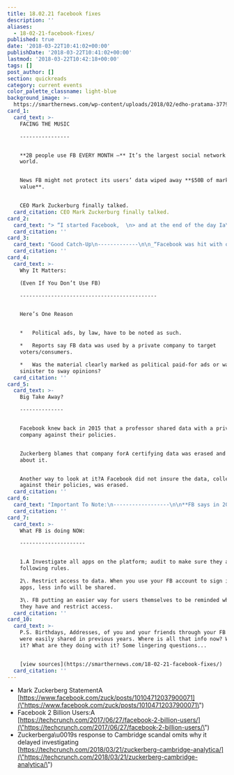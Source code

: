 ```yaml
---
title: 18.02.21 facebook fixes
description: ''
aliases:
  - 18-02-21-facebook-fixes/
published: true
date: '2018-03-22T10:41:02+00:00'
publishDate: '2018-03-22T10:41:02+00:00'
lastmod: '2018-03-22T10:42:18+00:00'
tags: []
post_author: []
section: quickreads
category: current events
color_palette_classname: light-blue
background_image: >-
  https://smarthernews.com/wp-content/uploads/2018/02/edho-pratama-377909-360x360.jpg
card_1:
  card_text: >-
    FACING THE MUSIC

    ----------------


    **2B people use FB EVERY MONTH –** It’s the largest social network in the
    world.


    News FB might not protect its users’ data wiped away **$50B of market
    value**.


    CEO Mark Zuckerburg finally talked.
  card_citation: CEO Mark Zuckerburg finally talked.
card_2:
  card_text: "> “I started Facebook,  \n> and at the end of the day Ia\x19m responsible for what happens on our platform….We will learn from this experience to secure our platform further and make our community safer for everyone going forward.”\n> \n> Mark Zuckerberg, FB, March 21, 2018"
  card_citation: ''
card_3:
  card_text: "Good Catch-Up\n-------------\n\n_“Facebook was hit with one of itsA biggest scandals everA when multiple outlets reported that a researchera\x19s app pulled personal information about 270,000 users and 50 million of their friends, then passed that data to Cambridge Analytica.”_\n\nTechCrunch"
  card_citation: ''
card_4:
  card_text: >-
    Why It Matters:  

    (Even If You Don’t Use FB)

    --------------------------------------------


    Here’s One Reason


    *   Political ads, by law, have to be noted as such.

    *   Reports say FB data was used by a private company to target
    voters/consumers.

    *   Was the material clearly marked as political paid-for ads or was it more
    sinister to sway opinions?
  card_citation: ''
card_5:
  card_text: >-
    Big Take Away?

    --------------


    Facebook knew back in 2015 that a professor shared data with a private
    company against their policies.


    Zuckerberg blames that company forA certifying data was erased and lying
    about it.


    Another way to look at it?A Facebook did not insure the data, collected
    against their policies, was erased.
  card_citation: ''
card_6:
  card_text: "Important To Note:\n------------------\n\n**FB says in 2014 they \\*already\\* made important changes.**\n\n**Before 2014:** when you signed up for an app using your FB Account, your frienda\x19s contact could be accessed without them having the app themselves. **After**: If you sign up for an app, your contacts are protected unless your friends sign up too."
  card_citation: ''
card_7:
  card_text: >-
    What FB is doing NOW:

    ---------------------


    1.A Investigate all apps on the platform; audit to make sure they are
    following rules.  

    2\. Restrict access to data. When you use your FB account to sign inA for
    apps, less info will be shared.  

    3\. FB putting an easier way for users themselves to be reminded what apps
    they have and restrict access.
  card_citation: ''
card_10:
  card_text: >-
    P.S. Birthdays, Addresses, of you and your friends through your FB accounts
    were easily shared in previous years. Where is all that info now? Who has
    it? What are they doing with it? Some lingering questions...


    [view sources](https://smarthernews.com/18-02-21-facebook-fixes/)
  card_citation: ''
---
```

*   Mark Zuckerberg StatementA [https://www.facebook.com/zuck/posts/10104712037900071](\"https://www.facebook.com/zuck/posts/10104712037900071\")
*   Facebook 2 Billion Users:A [https://techcrunch.com/2017/06/27/facebook-2-billion-users/](\"https://techcrunch.com/2017/06/27/facebook-2-billion-users/\")
*   Zuckerberga\\u0019s response to Cambridge scandal omits why it delayed investigating  
    [https://techcrunch.com/2018/03/21/zuckerberg-cambridge-analytica/](\"https://techcrunch.com/2018/03/21/zuckerberg-cambridge-analytica/\")